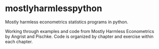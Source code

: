mostlyharmlesspython
===============

Mostly harmless econometrics statistics programs in python. 

Working through examples and code from Mostly Harmless Econometrics by Angrist and Pischke. Code is organized by chapter and exercise within each chapter.
